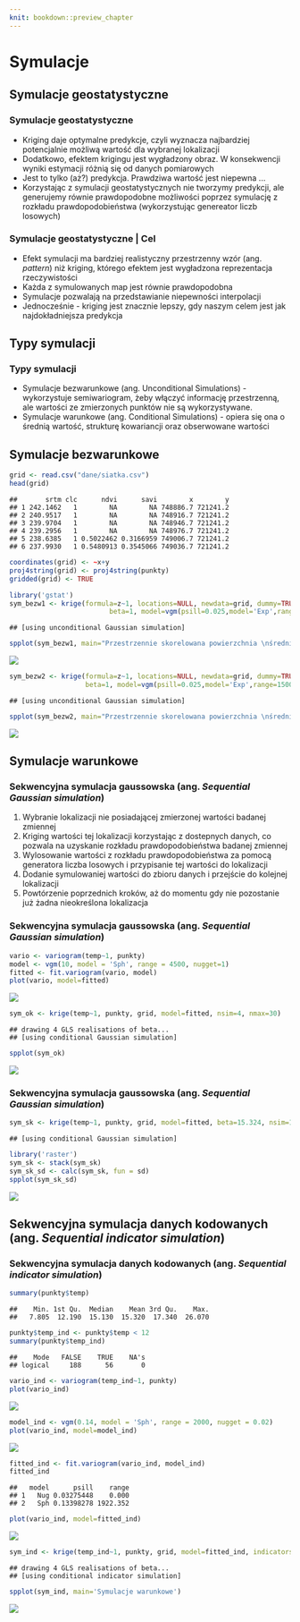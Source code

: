```yaml
---
knit: bookdown::preview_chapter
---
```


# Symulacje



<!--
## Symulacje przestrzenne 1:
 sekwencyjna symulacja i ko symulacja gaussowska,
  sekwencyjna symulacja danych kodowanych, 
  przetwarzanie (postprocesing) wyników symulacji
 
-->  

## Symulacje geostatystyczne
### Symulacje geostatystyczne
- Kriging daje optymalne predykcje, czyli wyznacza najbardziej potencjalnie możliwą wartość dla wybranej lokalizacji
- Dodatkowo, efektem krigingu jest wygładzony obraz. W konsekwencji wyniki estymacji różnią się od danych pomiarowych
- Jest to tylko (aż?) predykcja. Prawdziwa wartość jest niepewna ...
- Korzystając z symulacji geostatystycznych nie tworzymy predykcji, ale generujemy równie prawdopodobne możliwości poprzez symulację z rozkładu prawdopodobieństwa (wykorzystując genereator liczb losowych)

### Symulacje geostatystyczne | Cel

- Efekt symulacji ma bardziej realistyczny przestrzenny wzór (ang. *pattern*) niż kriging, którego efektem jest wygładzona reprezentacja rzeczywistości
- Każda z symulowanych map jest równie prawdopodobna
- Symulacje pozwalają na przedstawianie niepewności interpolacji
- Jednocześnie - kriging jest znacznie lepszy, gdy naszym celem jest jak najdokładniejsza predykcja

## Typy symulacji
### Typy symulacji
- Symulacje bezwarunkowe (ang. Unconditional Simulations) - wykorzystuje semiwariogram, żeby włączyć informację przestrzenną, ale wartości ze zmierzonych punktów nie są wykorzystywane. 
- Symulacje warunkowe (ang. Conditional Simulations) - opiera się ona o średnią wartość, strukturę kowariancji oraz obserwowane wartości


## Symulacje bezwarunkowe

<!--
http://santiago.begueria.es/2010/10/generating-spatially-correlated-random-fields-with-r/
-->




```r
grid <- read.csv("dane/siatka.csv")
head(grid)
```

```
##       srtm clc      ndvi      savi        x        y
## 1 242.1462   1        NA        NA 748886.7 721241.2
## 2 240.9517   1        NA        NA 748916.7 721241.2
## 3 239.9704   1        NA        NA 748946.7 721241.2
## 4 239.2956   1        NA        NA 748976.7 721241.2
## 5 238.6385   1 0.5022462 0.3166959 749006.7 721241.2
## 6 237.9930   1 0.5480913 0.3545066 749036.7 721241.2
```

```r
coordinates(grid) <- ~x+y
proj4string(grid) <- proj4string(punkty)
gridded(grid) <- TRUE
```


```r
library('gstat')
sym_bezw1 <- krige(formula=z~1, locations=NULL, newdata=grid, dummy=TRUE,
                         beta=1, model=vgm(psill=0.025,model='Exp',range=100), nsim=4, nmax=30)
```

```
## [using unconditional Gaussian simulation]
```

```r
spplot(sym_bezw1, main="Przestrzennie skorelowana powierzchnia \nśrednia=1, sill=0.025, zasięg=100, model wykładniczy")
```

![](10-symulacje_files/figure-html/sym_bezw1-1.png)<!-- -->


```r
sym_bezw2 <- krige(formula=z~1, locations=NULL, newdata=grid, dummy=TRUE, 
                   beta=1, model=vgm(psill=0.025,model='Exp',range=1500), nsim=4, nmax=30)
```

```
## [using unconditional Gaussian simulation]
```

```r
spplot(sym_bezw2, main="Przestrzennie skorelowana powierzchnia \nśrednia=1, sill=0.025, zasięg=1500, model wykładniczy")
```

![](10-symulacje_files/figure-html/sym_bezw2-1.png)<!-- -->

<!--
sym_bezw_model3 <- gstat(formula=~1+X+Y, locations=~X+Y, dummy=T, beta=c(1,0,0.005), model=vgm(psill=0.025,model='Exp',range=1500), nmax=20)
sym_bezw3 <- predict(sym_bezw_model3, newdata=grid, nsim=4)
spplot(sym_bezw3, main="Przestrzennie skorelowana powierzchnia \nśrednia=1, sill=0.025, zasięg=1500, model wykładniczy \ntrend na osi y = 0.005")

sym_bezw_model4 <- gstat(formula=~1+X+Y, locations=~X+Y, dummy=T, beta=c(1,0.02,0.005), model=vgm(psill=0.025,model='Exp',range=1500), nmax=20)
sym_bezw4 <- predict(sym_bezw_model4, newdata=grid, nsim=4)
spplot(sym_bezw4, main="Przestrzennie skorelowana powierzchnia \nśrednia=1, sill=0.025, zasięg=500, model wykładniczy \ntrend na osi x = 0.02, trend na osi y = 0.005")
-->

## Symulacje warunkowe

### Sekwencyjna symulacja gaussowska (ang. *Sequential Gaussian simulation*)
1. Wybranie lokalizacji nie posiadającej zmierzonej wartości badanej zmiennej
2. Kriging wartości tej lokalizacji korzystając z dostepnych danych, co pozwala na uzyskanie rozkładu prawdopodobieństwa badanej zmiennej
3. Wylosowanie wartości z rozkładu prawdopodobieństwa za pomocą generatora liczba losowych i przypisanie tej wartości do lokalizacji
4. Dodanie symulowaniej wartości do zbioru danych i przejście do kolejnej lokalizacji
5. Powtórzenie poprzednich kroków, aż do momentu gdy nie pozostanie już żadna nieokreślona lokalizacja

### Sekwencyjna symulacja gaussowska (ang. *Sequential Gaussian simulation*)


```r
vario <- variogram(temp~1, punkty)
model <- vgm(10, model = 'Sph', range = 4500, nugget=1)
fitted <- fit.variogram(vario, model)
plot(vario, model=fitted)
```

![](10-symulacje_files/figure-html/sym_ok-1.png)<!-- -->

```r
sym_ok <- krige(temp~1, punkty, grid, model=fitted, nsim=4, nmax=30)
```

```
## drawing 4 GLS realisations of beta...
## [using conditional Gaussian simulation]
```

```r
spplot(sym_ok)
```

![](10-symulacje_files/figure-html/sym_ok-2.png)<!-- -->

### Sekwencyjna symulacja gaussowska (ang. *Sequential Gaussian simulation*)


```r
sym_sk <- krige(temp~1, punkty, grid, model=fitted, beta=15.324, nsim=100, nmax=30)
```

```
## [using conditional Gaussian simulation]
```

```r
library('raster')
sym_sk <- stack(sym_sk)
sym_sk_sd <- calc(sym_sk, fun = sd)
spplot(sym_sk_sd)
```

![](10-symulacje_files/figure-html/master_symulation-1.png)<!-- -->

## Sekwencyjna symulacja danych kodowanych (ang. *Sequential indicator simulation*)
### Sekwencyjna symulacja danych kodowanych (ang. *Sequential indicator simulation*)


```r
summary(punkty$temp) 
```

```
##    Min. 1st Qu.  Median    Mean 3rd Qu.    Max. 
##   7.805  12.190  15.130  15.320  17.340  26.070
```

```r
punkty$temp_ind <- punkty$temp < 12
summary(punkty$temp_ind) 
```

```
##    Mode   FALSE    TRUE    NA's 
## logical     188      56       0
```


```r
vario_ind <- variogram(temp_ind~1, punkty)         
plot(vario_ind)
```

![](10-symulacje_files/figure-html/sym_ind-1.png)<!-- -->

```r
model_ind <- vgm(0.14, model = 'Sph', range = 2000, nugget = 0.02)
plot(vario_ind, model=model_ind)
```

![](10-symulacje_files/figure-html/sym_ind-2.png)<!-- -->

```r
fitted_ind <- fit.variogram(vario_ind, model_ind)
fitted_ind
```

```
##   model      psill    range
## 1   Nug 0.03275448    0.000
## 2   Sph 0.13398278 1922.352
```

```r
plot(vario_ind, model=fitted_ind)
```

![](10-symulacje_files/figure-html/sym_ind-3.png)<!-- -->

```r
sym_ind <- krige(temp_ind~1, punkty, grid, model=fitted_ind, indicators=TRUE, nsim=4, nmax=30)
```

```
## drawing 4 GLS realisations of beta...
## [using conditional indicator simulation]
```

```r
spplot(sym_ind, main='Symulacje warunkowe')
```

![](10-symulacje_files/figure-html/sym_ind-4.png)<!-- -->

<!--
łączenie sis - wiele symulacji
-->
